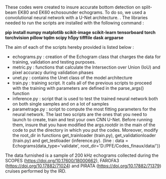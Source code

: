 These codes were created to insure accurate bottom detection on split-beam EK80 and EK60 echosounder echograms. 
To do so, we used a convolutional neural network with a U-Net architecture. .
The libraries needed to run the scripts are installed with the following command :

__pip install numpy matplotlib scikit-image scikit-learn tensorboard torch torchvision pillow tqdm scipy h5py tifffile dask argparse__

The aim of each of the scripts hereby provided is listed below :
- echograms.py : creation of the Echogram class that charges the data for training, validation and testing purposes.
- metric.py : functions that calculate the Intersection over Union (IoU) and pixel accuracy during validation phases
- unet.py : contains the Unet class of the model architecture
- train.py : training script. It calls all of the previous scripts to proceed with the training with parameters are defined in the parse_args() function
- inference.py : script that is used to test the trained neural network both on both single samples and on a lot of samples
- parametrage.py : script to compute the most fitting parameters for the neural network. 
The last two scripts are the ones that you need to launch to create, train and test your own CNN U-Net. 
Before running them, insure that you have modified the args.rootdir in the main of the code to put the directory in which you put the codes. 
Moreover, modify the root_dir in functions get_trainloader (train.py), get_validationloader (train.py) and get_testloader (inference.py). 
(line : data = Echograms(data_type='validate', root_dir='D:/PFE/Codes_finaux/data/'))

The data furnished is a sample of 200 kHz echograms collected during the SCOPES (https://doi.org/10.17600/18000662), FAROFA3 (https://doi.org/10.17882/71024)
and PIRATA (https://doi.org/10.17882/71379) cruises performed by the IRD.

 
